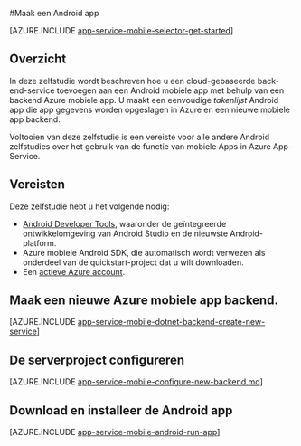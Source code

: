 <properties
    pageTitle="Maak een Android app op mobiele Apps Azure App Service | Microsoft Azure"
    description="Volg deze zelfstudie aan de slag met Azure mobiele app backends gebruiken voor de ontwikkeling van Android"
    services="app-service\mobile"
    documentationCenter="android"
    authors="ysxu"
    manager="erikre"
    editor=""/>

<tags
    ms.service="app-service-mobile"
    ms.workload="na"
    ms.tgt_pltfrm="mobile-android"
    ms.devlang="java"
    ms.topic="hero-article"
    ms.date="10/01/2016"
    ms.author="yuaxu"/>

#<a name="create-an-android-app"></a>Maak een Android app

[AZURE.INCLUDE [app-service-mobile-selector-get-started](../../includes/app-service-mobile-selector-get-started.md)]

## <a name="overview"></a>Overzicht

In deze zelfstudie wordt beschreven hoe u een cloud-gebaseerde back-end-service toevoegen aan een Android mobiele app met behulp van een backend Azure mobiele app.  U maakt een eenvoudige _takenlijst_ Android app die app gegevens worden opgeslagen in Azure en een nieuwe mobiele app backend.

Voltooien van deze zelfstudie is een vereiste voor alle andere Android zelfstudies over het gebruik van de functie van mobiele Apps in Azure App-Service.

## <a name="prerequisites"></a>Vereisten

Deze zelfstudie hebt u het volgende nodig:

* [Android Developer Tools](https://developer.android.com/sdk/index.html), waaronder de geïntegreerde ontwikkelomgeving van Android Studio en de nieuwste Android-platform.
* Azure mobiele Android SDK, die automatisch wordt verwezen als onderdeel van de quickstart-project dat u wilt downloaden.
* Een [actieve Azure account](https://azure.microsoft.com/pricing/free-trial/).

## <a name="create-a-new-azure-mobile-app-backend"></a>Maak een nieuwe Azure mobiele app backend.

[AZURE.INCLUDE [app-service-mobile-dotnet-backend-create-new-service](../../includes/app-service-mobile-dotnet-backend-create-new-service.md)]

## <a name="configure-the-server-project"></a>De serverproject configureren

[AZURE.INCLUDE [app-service-mobile-configure-new-backend.md](../../includes/app-service-mobile-configure-new-backend.md)]

## <a name="download-and-run-the-android-app"></a>Download en installeer de Android app

[AZURE.INCLUDE [app-service-mobile-android-run-app](../../includes/app-service-mobile-android-run-app.md)]

<!-- URLs -->
[Azure portal]: https://portal.azure.com/
[Visual Studio Community 2013]: https://go.microsoft.com/fwLink/p/?LinkID=534203
